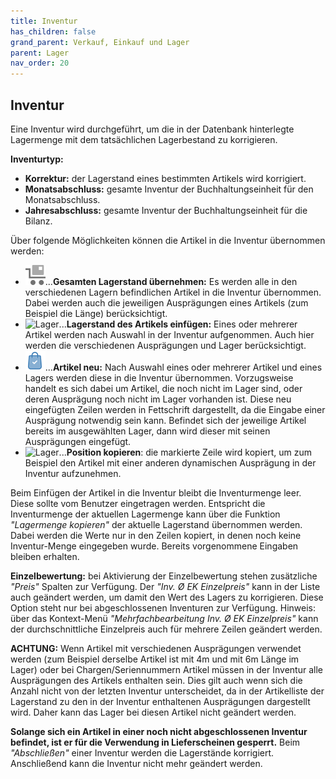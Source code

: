 ```yaml
---
title: Inventur
has_children: false
grand_parent: Verkauf, Einkauf und Lager
parent: Lager
nav_order: 20
---
```


## Inventur

Eine Inventur wird durchgeführt, um die in der Datenbank hinterlegte Lagermenge mit dem tatsächlichen Lagerbestand zu korrigieren.

**Inventurtyp:**

- **Korrektur:** der Lagerstand eines bestimmten Artikels wird korrigiert.
- **Monatsabschluss:** gesamte Inventur der Buchhaltungseinheit für den Monatsabschluss.
- **Jahresabschluss:** gesamte Inventur der Buchhaltungseinheit für die Bilanz.

Über folgende Möglichkeiten können die Artikel in die Inventur übernommen werden:

- ![Lager](../../Bilder/Symbol_Store.svg)...**Gesamten Lagerstand übernehmen:** Es werden alle in den verschiedenen Lagern befindlichen Artikel in die Inventur übernommen. Dabei werden auch die jeweiligen Ausprägungen eines Artikels (zum Beispiel die Länge) berücksichtigt.
- ![Lager](../../Bilder/Symbol_InventoryInsertStore.svg )...**Lagerstand des Artikels einfügen:** Eines oder mehrerer Artikel werden nach Auswahl in der Inventur aufgenommen. Auch hier werden die verschiedenen Ausprägungen und Lager berücksichtigt.
- ![Lager](../../Bilder/Symbol_Article.svg)...**Artikel neu:** Nach Auswahl eines oder mehrerer Artikel und eines Lagers werden diese in die Inventur übernommen. Vorzugsweise handelt es sich dabei um Artikel, die noch nicht im Lager sind, oder deren Ausprägung noch nicht im Lager vorhanden ist.
Diese neu eingefügten Zeilen werden in Fettschrift dargestellt, da die Eingabe einer Ausprägung notwendig sein kann. Befindet sich der jeweilige Artikel bereits im ausgewählten Lager, dann wird dieser mit seinen Ausprägungen eingefügt.
- ![Lager](../../Bilder/Symbol_Copy.svg)...**Position kopieren**: die markierte Zeile wird kopiert, um zum Beispiel den Artikel mit einer anderen dynamischen Ausprägung in der Inventur aufzunehmen.

Beim Einfügen der Artikel in die Inventur bleibt die Inventurmenge leer. Diese sollte vom Benutzer eingetragen werden. Entspricht die Inventurmenge der aktuellen Lagermenge kann über die Funktion *"Lagermenge kopieren"* der aktuelle Lagerstand übernommen werden. Dabei werden die Werte nur in den Zeilen kopiert, in denen noch keine Inventur-Menge eingegeben wurde. Bereits vorgenommene Eingaben bleiben erhalten.

**Einzelbewertung:** bei Aktivierung der Einzelbewertung stehen zusätzliche *"Preis"* Spalten zur Verfügung. Der *"Inv. Ø EK Einzelpreis"* kann in der Liste auch geändert werden, um damit den Wert des Lagers zu korrigieren.
Diese Option steht nur bei abgeschlossenen Inventuren zur Verfügung.
Hinweis: über das Kontext-Menü *"Mehrfachbearbeitung Inv. Ø EK Einzelpreis"* kann der durchschnittliche Einzelpreis auch für mehrere Zeilen geändert werden.

**ACHTUNG:** Wenn Artikel mit verschiedenen Ausprägungen verwendet werden (zum Beispiel derselbe Artikel ist mit 4m und mit 6m Länge im Lager) oder bei Chargen/Seriennummern Artikel müssen in der Inventur alle Ausprägungen des Artikels enthalten sein. Dies gilt auch wenn sich die Anzahl nicht von der letzten Inventur unterscheidet, da in der Artikelliste der Lagerstand zu den in der Inventur enthaltenen Ausprägungen dargestellt wird.
Daher kann das Lager bei diesen Artikel nicht geändert werden.

**Solange sich ein Artikel in einer noch nicht abgeschlossenen Inventur befindet, ist er für die Verwendung in Lieferscheinen gesperrt.**
Beim *"Abschließen"* einer Inventur werden die Lagerstände korrigiert. Anschließend kann die Inventur nicht mehr geändert werden.
